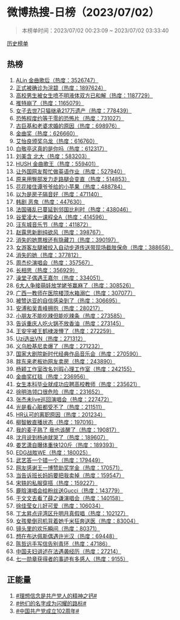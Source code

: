 <h1>
微博热搜-日榜（2023/07/02）
</h1>
<blockquote>
<p>
本榜单时间：2023/07/02 00:23:09 ~ 2023/07/02 03:33:40
</p>
</blockquote>
<p>
<a href="https://github.com/daifee/weibo-hot-search/tree/main/archives/daily">历史榜单</a>
</p>
<h2>
热榜
</h2>
<ol>

<li>
<a href="https://s.weibo.com/weibo?q=%23ALin%20%E9%87%91%E6%9B%B2%E6%AD%8C%E5%90%8E%23" target="weibo">
ALin 金曲歌后（热度：3526747）
</a>
</li>

<li>
<a href="https://s.weibo.com/weibo?q=%23%E6%AD%A3%E5%BC%8F%E8%A2%AB%E7%A1%AE%E8%AF%8A%E4%B8%BA%E6%B5%A3%E7%A2%A7%23" target="weibo">
正式被确诊为浣碧（热度：1897624）
</a>
</li>

<li>
<a href="https://s.weibo.com/weibo?q=%23%E9%AB%98%E6%A0%A1%E7%94%B7%E7%94%9F%E8%A2%AB%E5%A5%B3%E7%94%9F%E5%96%B7%E4%B8%8D%E6%98%8E%E6%B6%B2%E4%BD%93%E5%8F%8C%E6%96%B9%E5%B7%B2%E5%92%8C%E8%A7%A3%23" target="weibo">
高校男生被女生喷不明液体双方已和解（热度：1187729）
</a>
</li>

<li>
<a href="https://s.weibo.com/weibo?q=%23%E6%8E%A8%E7%89%B9%E5%B4%A9%E4%BA%86%23" target="weibo">
推特崩了（热度：1165079）
</a>
</li>

<li>
<a href="https://s.weibo.com/weibo?q=%23%E5%A5%B3%E5%AD%90%E5%8E%BB%E4%B8%967%E5%8F%AA%E7%8C%AB%E7%BB%A7%E6%89%BF217%E4%B8%87%E9%81%97%E4%BA%A7%23" target="weibo">
女子去世7只猫继承217万遗产（热度：778439）
</a>
</li>

<li>
<a href="https://s.weibo.com/weibo?q=%23%E6%81%90%E6%80%96%E7%A8%8B%E5%BA%A6%E7%BA%A6%E7%AD%89%E4%BA%8E%E9%9B%B6%E7%9A%84%E6%81%90%E6%80%96%E7%89%87%23" target="weibo">
恐怖程度约等于零的恐怖片（热度：731027）
</a>
</li>

<li>
<a href="https://s.weibo.com/weibo?q=%23%E5%8F%A4%E5%B7%A8%E5%9F%BA%E5%92%8C%E8%80%81%E5%A9%86%E6%B1%82%E5%A9%9A%E7%9A%84%E5%8E%9F%E5%9B%A0%23" target="weibo">
古巨基和老婆求婚的原因（热度：698976）
</a>
</li>

<li>
<a href="https://s.weibo.com/weibo?q=%23%E9%87%91%E6%9B%B2%E5%A5%96%23" target="weibo">
金曲奖（热度：626660）
</a>
</li>

<li>
<a href="https://s.weibo.com/weibo?q=%23%E8%89%BE%E6%80%A1%E8%89%AF%E9%A2%81%E5%A5%96%E4%B9%8C%E9%BE%99%23" target="weibo">
艾怡良颁奖乌龙（热度：616760）
</a>
</li>

<li>
<a href="https://s.weibo.com/weibo?q=%23%E7%99%BD%E6%95%AC%E4%BA%AD%E8%BF%99%E7%9C%9F%E7%9A%84%E6%98%AF%E4%BD%A0%E5%90%97%23" target="weibo">
白敬亭这真的是你吗（热度：612317）
</a>
</li>

<li>
<a href="https://s.weibo.com/weibo?q=%23%E5%88%98%E7%BE%8E%E5%90%AB%20%E5%8C%97%E5%A4%A7%23" target="weibo">
刘美含 北大（热度：583203）
</a>
</li>

<li>
<a href="https://s.weibo.com/weibo?q=%23HUSH%20%E9%87%91%E6%9B%B2%E6%AD%8C%E7%8E%8B%23" target="weibo">
HUSH 金曲歌王（热度：559401）
</a>
</li>

<li>
<a href="https://s.weibo.com/weibo?q=%23%E8%AE%A9%E5%A4%96%E5%9B%BD%E7%BD%91%E5%8F%8B%E5%B8%AE%E5%BF%99%E5%81%9A%E8%8B%B1%E8%AF%AD%E4%BD%9C%E4%B8%9A%23" target="weibo">
让外国网友帮忙做英语作业（热度：527940）
</a>
</li>

<li>
<a href="https://s.weibo.com/weibo?q=%23%E5%8E%9F%E6%9D%A5%E7%94%A8%E8%87%80%E9%83%A8%E5%8F%91%E5%8A%9B%E8%B5%B0%E8%B7%AF%E8%85%BF%E4%BC%9A%E5%8F%98%E7%9B%B4%23" target="weibo">
原来用臀部发力走路腿会变直（热度：514853）
</a>
</li>

<li>
<a href="https://s.weibo.com/weibo?q=%23%E8%8A%B1%E8%8A%B1%E6%8E%A5%E4%BD%8F%E8%B0%AD%E7%88%B7%E7%88%B7%E7%BB%99%E7%9A%84%E5%B0%8F%E8%8B%B9%E6%9E%9C%23" target="weibo">
花花接住谭爷爷给的小苹果（热度：488784）
</a>
</li>

<li>
<a href="https://s.weibo.com/weibo?q=%23%E4%BB%A5%E4%B8%BA%E6%98%AF%E6%88%BF%E5%AD%90%E9%9A%94%E9%9F%B3%E5%A5%BD%23" target="weibo">
以为是房子隔音好（热度：471140）
</a>
</li>

<li>
<a href="https://s.weibo.com/weibo?q=%23%E9%9F%A9%E5%89%A7%20%E6%81%B6%E9%AC%BC%23" target="weibo">
韩剧 恶鬼（热度：447630）
</a>
</li>

<li>
<a href="https://s.weibo.com/weibo?q=%23%E6%B3%95%E5%9B%BD%E9%AA%9A%E4%B9%B1%E5%B7%B2%E8%94%93%E5%BB%B6%E5%88%B0%E9%82%BB%E5%9B%BD%E6%AF%94%E5%88%A9%E6%97%B6%23" target="weibo">
法国骚乱已蔓延到邻国比利时（热度：438046）
</a>
</li>

<li>
<a href="https://s.weibo.com/weibo?q=%23%E8%B0%B7%E7%88%B1%E5%87%8C%E5%A4%A7%E4%B8%80%E8%AF%BE%E7%A8%8B%E5%85%A8A%23" target="weibo">
谷爱凌大一课程全A（热度：414596）
</a>
</li>

<li>
<a href="https://s.weibo.com/weibo?q=%23%E6%B1%AA%E4%B8%9C%E5%9F%8E%E9%9F%B3%E4%B9%90%E8%8A%82%23" target="weibo">
汪东城音乐节（热度：411872）
</a>
</li>

<li>
<a href="https://s.weibo.com/weibo?q=%23%E8%B5%B5%E9%9C%B2%E6%80%9D%E6%96%B0%E5%89%A7%E7%BA%AF%E6%AC%B2%E9%A3%8E%23" target="weibo">
赵露思新剧纯欲风（热度：398767）
</a>
</li>

<li>
<a href="https://s.weibo.com/weibo?q=%23%E6%B6%88%E5%A4%B1%E7%9A%84%E5%A5%B9%E7%A5%A8%E6%A0%B9%E8%BF%98%E6%9C%89%E9%9A%90%E8%97%8F%E5%88%80%23" target="weibo">
消失的她票根还有隐藏刀（热度：390197）
</a>
</li>

<li>
<a href="https://s.weibo.com/weibo?q=%23%E5%A5%B3%E6%B8%B8%E5%AE%A2%E5%B7%A6%E8%85%BF%E8%A2%AB%E7%BB%9E%E5%85%A5%E8%87%AA%E5%8A%A8%E6%AD%A5%E9%81%93%E4%BC%A0%E9%80%81%E5%B8%A6%E7%8E%B0%E5%9C%BA%E6%88%AA%E8%82%A2%E4%BF%9D%E5%91%BD%23" target="weibo">
女游客左腿被绞入自动步道传送带现场截肢保命（热度：388658）
</a>
</li>

<li>
<a href="https://s.weibo.com/weibo?q=%23%E6%B6%88%E5%A4%B1%E7%9A%84%E5%A5%B9%23" target="weibo">
消失的她（热度：377812）
</a>
</li>

<li>
<a href="https://s.weibo.com/weibo?q=%23%E5%91%A8%E6%9D%B0%E4%BC%A6%E6%BC%94%E5%94%B1%E4%BC%9A%23" target="weibo">
周杰伦演唱会（热度：357567）
</a>
</li>

<li>
<a href="https://s.weibo.com/weibo?q=%23%E9%95%BF%E7%9B%B8%E6%80%9D%23" target="weibo">
长相思（热度：356929）
</a>
</li>

<li>
<a href="https://s.weibo.com/weibo?q=%23%E6%BE%A1%E5%A0%82%E5%AD%90%E5%81%B6%E9%81%87%E7%8E%8B%E5%98%89%E5%B0%94%23" target="weibo">
澡堂子偶遇王嘉尔（热度：334051）
</a>
</li>

<li>
<a href="https://s.weibo.com/weibo?q=%236%E5%A4%A7%E4%BA%BA%E4%BA%89%E6%8E%A5%E8%90%8C%E5%A8%83%E6%94%BE%E5%AD%A6%E5%A7%A5%E7%88%B7%E8%B5%A2%E9%BA%BB%E4%BA%86%23" target="weibo">
6大人争接萌娃放学姥爷赢麻了（热度：308526）
</a>
</li>

<li>
<a href="https://s.weibo.com/weibo?q=%23%E5%B9%BF%E8%A5%BF%E4%B8%80%E6%95%99%E5%B8%88%E5%9C%A8%E5%8C%BB%E9%99%A2%E6%A5%BC%E9%A1%B6%E6%B0%B4%E7%AE%B1%E6%BA%BA%E4%BA%A1%23" target="weibo">
广西一教师在医院楼顶水箱溺亡（热度：307077）
</a>
</li>

<li>
<a href="https://s.weibo.com/weibo?q=%23%E8%A2%AB%E8%B5%9E%E8%BE%BE%E4%BA%9A%E7%9A%84%E8%87%AA%E4%BF%A1%E6%84%9F%E6%9F%93%E5%88%B0%E4%BA%86%23" target="weibo">
被赞达亚的自信感染到了（热度：306695）
</a>
</li>

<li>
<a href="https://s.weibo.com/weibo?q=%23%E5%AE%89%E6%BA%A5%E5%92%8C%E5%90%B4%E9%9D%92%E5%B3%B0%E6%8B%A5%E6%8A%B1%23" target="weibo">
安溥和吴青峰拥抱（热度：280217）
</a>
</li>

<li>
<a href="https://s.weibo.com/weibo?q=%23%E5%B0%8F%E6%9C%8B%E5%8F%8B%E4%B8%8D%E8%83%BD%E5%90%83%E8%BE%A3%E4%BD%86%E8%83%BD%E5%90%83%E8%BE%A3%E6%9D%A1%23" target="weibo">
小朋友不能吃辣但能吃辣条（热度：273585）
</a>
</li>

<li>
<a href="https://s.weibo.com/weibo?q=%23%E5%91%8A%E8%AF%89%E9%87%8D%E5%BA%86%E4%BA%BA%E5%90%83%E7%81%AB%E9%94%85%E4%B8%8D%E6%94%BE%E9%A6%99%E6%B2%B9%23" target="weibo">
告诉重庆人吃火锅不放香油（热度：273145）
</a>
</li>

<li>
<a href="https://s.weibo.com/weibo?q=%23%E7%8E%8B%E5%AE%89%E5%AE%87%E8%A2%AB%E7%8E%8B%E9%B9%A4%E6%A3%A3%E6%B3%BC%E6%87%B5%E4%BA%86%23" target="weibo">
王安宇被王鹤棣泼懵了（热度：272259）
</a>
</li>

<li>
<a href="https://s.weibo.com/weibo?q=%23Uzi%E9%80%89%E5%87%BAVN%23" target="weibo">
Uzi选出VN（热度：271312）
</a>
</li>

<li>
<a href="https://s.weibo.com/weibo?q=%23%E4%B9%89%E4%B9%8C%E8%84%B8%E5%9F%BA%E5%B0%BC%E5%8D%96%E7%88%86%E4%BA%86%23" target="weibo">
义乌脸基尼卖爆了（热度：271232）
</a>
</li>

<li>
<a href="https://s.weibo.com/weibo?q=%23%E5%9B%BD%E5%AE%B6%E5%A4%A7%E5%89%A7%E9%99%A2%E6%96%B0%E6%97%B6%E4%BB%A3%E7%BB%8F%E5%85%B8%E4%BD%9C%E5%93%81%E9%9F%B3%E4%B9%90%E4%BC%9A%23" target="weibo">
国家大剧院新时代经典作品音乐会（热度：270590）
</a>
</li>

<li>
<a href="https://s.weibo.com/weibo?q=%23%E8%83%96%E4%B8%9C%E6%9D%A5%E8%80%81%E6%9D%BF%E5%8A%9D%E7%BD%91%E5%8F%8B%E5%8D%96%E6%88%BF%23" target="weibo">
胖东来老板劝网友卖房（热度：243890）
</a>
</li>

<li>
<a href="https://s.weibo.com/weibo?q=%23%E6%9D%A8%E9%A2%96%E5%B7%A5%E4%BD%9C%E5%AE%A4%E6%94%B9%E5%90%8D%E5%88%98%E7%91%95%E5%BF%83%E7%90%86%E5%B7%A5%E4%BD%9C%E5%AE%A4%23" target="weibo">
杨颖工作室改名刘瑕心理工作室（热度：242155）
</a>
</li>

<li>
<a href="https://s.weibo.com/weibo?q=%23%E9%87%91%E6%9B%B2%E5%A5%96%E7%BA%A2%E6%AF%AF%23" target="weibo">
金曲奖红毯（热度：236956）
</a>
</li>

<li>
<a href="https://s.weibo.com/weibo?q=%23%E5%A5%B3%E7%94%9F%E6%9C%AC%E7%A7%91%E6%AF%95%E4%B8%9A%E5%B0%B1%E6%88%90%E5%8A%9F%E5%BA%94%E8%81%98%E9%AB%98%E6%A0%A1%E6%95%99%E5%B8%88%23" target="weibo">
女生本科毕业就成功应聘高校教师（热度：235621）
</a>
</li>

<li>
<a href="https://s.weibo.com/weibo?q=%23%E5%BE%90%E6%98%8E%E6%B5%A9%E9%A2%86%E5%8F%A3%E5%BE%88%E5%8D%B1%E9%99%A9%23" target="weibo">
徐明浩领口很危险（热度：231652）
</a>
</li>

<li>
<a href="https://s.weibo.com/weibo?q=%23%E5%BC%A0%E6%9D%B0%E6%9C%AAlive%E5%B7%A1%E5%9B%9E%E6%BC%94%E5%94%B1%E4%BC%9A%23" target="weibo">
张杰未live巡回演唱会（热度：227472）
</a>
</li>

<li>
<a href="https://s.weibo.com/weibo?q=%23%E5%85%89%E6%98%AF%E7%9C%8B%E5%BF%83%E8%84%8F%E9%83%BD%E5%8F%97%E4%B8%8D%E4%BA%86%23" target="weibo">
光是看心脏都受不了（热度：211511）
</a>
</li>

<li>
<a href="https://s.weibo.com/weibo?q=%23HR%E8%AE%A4%E5%8F%AF%E7%9A%84%E7%A6%BB%E8%81%8C%E5%8E%9F%E5%9B%A0%23" target="weibo">
HR认可的离职原因（热度：201234）
</a>
</li>

<li>
<a href="https://s.weibo.com/weibo?q=%23%E6%9F%B3%E6%99%BA%E6%95%8F%E7%9B%B4%E6%92%AD%E7%8A%B6%E6%80%81%23" target="weibo">
柳智敏直播状态（热度：197016）
</a>
</li>

<li>
<a href="https://s.weibo.com/weibo?q=%23%E6%88%91%E7%9A%84%E9%BA%A6%E5%AD%90%E7%86%9F%E4%BA%86%20%E6%88%91%E4%B9%9F%E8%AF%A5%E9%86%92%E4%BA%86%23" target="weibo">
我的麦子熟了 我也该醒了（热度：190817）
</a>
</li>

<li>
<a href="https://s.weibo.com/weibo?q=%23%E6%B2%88%E6%9C%88%E8%AF%B4%E5%88%B0%E6%9D%A8%E8%BF%AA%E5%B0%B1%E5%93%AD%E4%BA%86%23" target="weibo">
沈月说到杨迪就哭了（热度：189607）
</a>
</li>

<li>
<a href="https://s.weibo.com/weibo?q=%23%E5%A8%84%E8%89%BA%E6%BD%87%E8%87%AA%E6%9B%9D%E4%BD%93%E9%87%8D%E5%BF%AB120%E6%96%A4%23" target="weibo">
娄艺潇自曝体重快120斤（热度：189393）
</a>
</li>

<li>
<a href="https://s.weibo.com/weibo?q=%23EDG%E6%88%98%E8%83%9CWE%23" target="weibo">
EDG战胜WE（热度：180025）
</a>
</li>

<li>
<a href="https://s.weibo.com/weibo?q=%23%E6%AD%A6%E8%89%BA%E7%AD%94%E4%B8%80%E4%B8%AA%E9%94%99%E4%B8%80%E4%B8%AA%23" target="weibo">
武艺答一个错一个（热度：179449）
</a>
</li>

<li>
<a href="https://s.weibo.com/weibo?q=%23%E7%BD%91%E5%8F%8B%E6%84%9F%E8%B0%A2%E7%8E%8B%E4%B8%80%E5%8D%9A%E8%B5%9E%E5%8A%A9%E5%A5%96%E5%AD%A6%E9%87%91%23" target="weibo">
网友感谢王一博赞助奖学金（热度：170571）
</a>
</li>

<li>
<a href="https://s.weibo.com/weibo?q=%23%E5%BD%93%E5%91%8A%E8%AF%89%E7%8F%AD%E9%95%BF%E5%A6%88%E5%A6%88%E8%A6%81%E6%8A%8A%E6%88%91%E5%8D%96%E6%8E%89%23" target="weibo">
当告诉班长妈妈要把我卖掉（热度：159547）
</a>
</li>

<li>
<a href="https://s.weibo.com/weibo?q=%23%E5%AE%8B%E8%BD%B6%E7%9A%84%E7%A7%81%E6%9C%8D%E7%A9%BF%E6%90%AD%23" target="weibo">
宋轶的私服穿搭（热度：159227）
</a>
</li>

<li>
<a href="https://s.weibo.com/weibo?q=%23%E9%B9%BF%E6%99%97%E6%BC%94%E5%94%B1%E4%BC%9A%E7%BB%99%E7%B2%89%E4%B8%9D%E9%80%81Gucci%23" target="weibo">
鹿晗演唱会给粉丝送Gucci（热度：143779）
</a>
</li>

<li>
<a href="https://s.weibo.com/weibo?q=%23%E4%BA%8E%E6%96%87%E6%96%87%E5%8E%BB%E7%9C%8B%E4%BA%86%E8%96%9B%E4%B9%8B%E8%B0%A6%E6%BC%94%E5%94%B1%E4%BC%9A%23" target="weibo">
于文文去看了薛之谦演唱会（热度：140158）
</a>
</li>

<li>
<a href="https://s.weibo.com/weibo?q=%23%E5%BE%90%E4%BD%B3%E8%8E%B9%E5%A5%B3%E5%84%BF%E5%A5%BD%E5%8F%AF%E7%88%B1%23" target="weibo">
徐佳莹女儿好可爱（热度：106034）
</a>
</li>

<li>
<a href="https://s.weibo.com/weibo?q=%23%E4%B8%81%E5%A4%AA%E6%98%87%E7%82%B9%E8%AF%84%E6%B9%BE%E5%8C%BA%E5%8D%87%E6%98%8E%E6%9C%88%E7%9C%9F%E5%81%87%E5%94%B1%23" target="weibo">
丁太昇点评湾区升明月真假唱（热度：102127）
</a>
</li>

<li>
<a href="https://s.weibo.com/weibo?q=%23%E5%A5%B3%E5%AD%A9%E6%99%95%E5%80%92%E5%8F%B8%E6%9C%BA%E8%83%8C%E7%9D%80%E5%A5%B9%E5%8D%83%E7%B1%B3%E7%8B%82%E5%A5%94%E9%80%81%E5%8C%BB%23" target="weibo">
女孩晕倒司机背着她千米狂奔送医（热度：83004）
</a>
</li>

<li>
<a href="https://s.weibo.com/weibo?q=%23%E9%95%9C%E5%A4%B4%E9%87%8C%E7%9A%84%E6%AC%A2%E4%B9%90%E7%9E%AC%E9%97%B4%23" target="weibo">
镜头里的欢乐瞬间（热度：80371）
</a>
</li>

<li>
<a href="https://s.weibo.com/weibo?q=%23%E6%83%B3%E5%9C%A8%E5%B8%83%E8%BE%BE%E4%BD%A9%E6%96%AF%E5%81%B6%E9%81%87%E8%AE%B8%E5%85%89%E6%B1%89%23" target="weibo">
想在布达佩斯偶遇许光汉（热度：69448）
</a>
</li>

<li>
<a href="https://s.weibo.com/weibo?q=%23%E9%99%88%E5%93%B2%E8%BF%9C%E6%89%8B%E5%86%99%E4%BF%A1%E5%91%8A%E5%88%AB%E9%9D%92%E7%8E%AF%23" target="weibo">
陈哲远手写信告别青环（热度：47186）
</a>
</li>

<li>
<a href="https://s.weibo.com/weibo?q=%23%E4%B8%AD%E5%9B%BD%E5%A4%AB%E5%A6%87%E8%AE%B2%E8%BF%B0%E5%9C%A8%E6%B3%95%E9%81%87%E8%A2%AD%E7%BB%8F%E5%8E%86%23" target="weibo">
中国夫妇讲述在法遇袭经历（热度：27214）
</a>
</li>

<li>
<a href="https://s.weibo.com/weibo?q=%23%E4%B8%83%E4%B8%80%E5%8B%8B%E7%AB%A0%E8%8E%B7%E5%BE%97%E8%80%85%E7%9A%84%E4%BA%8B%E8%BF%B9%E6%9C%89%E5%A4%9A%E6%84%9F%E4%BA%BA%23" target="weibo">
七一勋章获得者的事迹有多感人（热度：9155）
</a>
</li>

</ol>
<h2>
正能量
</h2>
<ol>

<li>
<a href="https://s.weibo.com/weibo?q=%23%23%E7%90%86%E6%83%B3%E4%BF%A1%E5%BF%B5%E6%98%AF%E5%85%B1%E4%BA%A7%E5%85%9A%E4%BA%BA%E7%9A%84%E7%B2%BE%E7%A5%9E%E4%B9%8B%E9%92%99%23%23" target="weibo">
#理想信念是共产党人的精神之钙#
</a>
</li>

<li>
<a href="https://s.weibo.com/weibo?q=%23%23%E4%BB%96%E4%BB%AC%E7%9A%84%E5%90%8D%E5%AD%97%E6%88%90%E4%B8%BA%E9%97%AA%E8%80%80%E7%9A%84%E8%B7%AF%E6%A0%87%23%23" target="weibo">
#他们的名字成为闪耀的路标#
</a>
</li>

<li>
<a href="https://s.weibo.com/weibo?q=%23%23%E4%B8%AD%E5%9B%BD%E5%85%B1%E4%BA%A7%E5%85%9A%E6%88%90%E7%AB%8B102%E5%91%A8%E5%B9%B4%23%23" target="weibo">
#中国共产党成立102周年#
</a>
</li>

</ol>